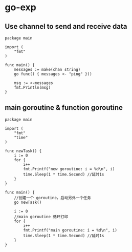 # go-exp

## Use channel to send and receive data
```
package main

import (
	"fmt"
)

func main() {
	messages := make(chan string)
	go func() { messages <- "ping" }()

	msg := <-messages
	fmt.Println(msg)
}
```

## main goroutine & function goroutine
```
package main

import (
	"fmt"
	"time"
)

func newTask() {
	i := 0
	for {
		i++
		fmt.Printf("new goroutine: i = %d\n", i)
		time.Sleep(1 * time.Second) //延时1s
	}
}

func main() {
	//创建一个 goroutine，启动另外一个任务
	go newTask()

	i := 0
	//main goroutine 循环打印
	for {
		i++
		fmt.Printf("main goroutine: i = %d\n", i)
		time.Sleep(1 * time.Second) //延时1s
	}
}
```
